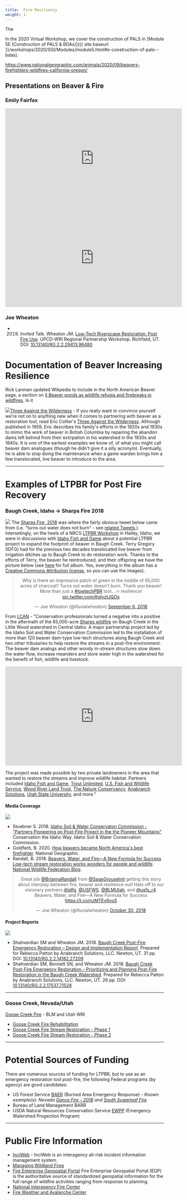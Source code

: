 ```yaml
---
title:  Fire Resiliency
weight: 1
---
```


The 

In the 2020 Virtual Workshop, we cover the construction of PALS in [Module 5E (Construction of PALS & BDAs)]({{ site.baseurl }}/workshops/2020/SGI/Modules/module5.html#e-construction-of-pals--bdas).

https://www.nationalgeographic.com/animals/2020/09/beavers-firefighters-wildfires-california-oregon/

## Presentations on Beaver & Fire


### Emily Fairfax

<div class="responsive-embed">
<iframe width="560" height="315" src="https://www.youtube.com/embed/39CWo2Qk7TM" frameborder="0" allow="accelerometer; autoplay; clipboard-write; encrypted-media; gyroscope; picture-in-picture" allowfullscreen></iframe>
</div>

<div class="responsive-embed">
<iframe width="560" height="315" src="https://www.youtube.com/embed/IAM94B73bzE" frameborder="0" allow="accelerometer; autoplay; clipboard-write; encrypted-media; gyroscope; picture-in-picture" allowfullscreen></iframe>
</div>

### Joe Wheaton


- 2019. Invited Talk. Wheaton JM. [Low-Tech Riverscape Restoration: Post Fire Use]((http://dx.doi.org/10.13140/RG.2.2.29413.96480)). UPCD-WRI Regional Partnership Workshop. Richfield, UT. DOI: [10.13140/RG.2.2.29413.96480](http://dx.doi.org/10.13140/RG.2.2.29413.96480)

# Documentation of Beaver Increasing Resilience
Rick Lanman updated Wikpedia to include in the North American Beaver page, a section on [§ Beaver ponds as wildlife refugia and firebreaks in wildfires](https://en.wikipedia.org/wiki/North_American_beaver#Beaver_ponds_as_wildlife_refugia_and_firebreaks_in_wildfires).  In it 

<a target="blank" href="https://www.amazon.com/Three-Against-Wilderness-Classics-West/dp/1894898540"><img class="float-right" src="{{ site.baseurl }}/assets/images/covers/3Against.jpb"></a>[Three Against the Wilderness](https://www.amazon.com/Three-Against-Wilderness-Classics-West/dp/1894898540) - ​If you really want to convince yourself we're not on to anything new when it comes to partnering with beaver as a restoration tool, read Eric Collier's [Three Against the Wilderness](https://www.amazon.com/Three-Against-Wilderness-Classics-West/dp/1894898540).  Although published in 1959, Eric describes his family's efforts in the 1920s and 1930s to mimic the work of beaver in British Columbia by repairing the abandon dams left behind from their extirpation in his watershed in the 1830s and 1840s. It is one of the earliest examples we know of, of what you might call beaver dam analogues (though he didn't give it a silly acronym).  Eventually, he is able to stop doing the maintenance when a game warden brings him a few translocated, live beaver to introduce to the area.

---
# Examples of LTPBR for Post Fire Recovery

### Baugh Creek, Idaho → Sharps Fire 2018
<a target="blank" href="https://photos.app.goo.gl/ABigjKsC6SyBaaC48"><img class="float-right" src="{{ site.baseurl }}/assets/images/covers/BaughCreekAlbum.png"></a>
The [Sharps Fire, 2018](https://www.fireweatheravalanche.org/wildfire/incident/50947/idaho/sharps-fire) was where the fairly obvious tweet below came from (i.e. "turns out water does not burn" - see [related Tweets <i class="fa fa-twitter" aria-hidden="true"></i>
](https://twitter.com/i/events/1071556544725082112)). Intersetingly, on the heels of a NRCS [LTPBR Workshop](http://beaver.joewheaton.org/nrcs---idaho.html) in Hailey, Idaho, we were in discussions with [Idaho Fish and Game](https://idfg.idaho.gov/) about a potential LTPBR project to expand the footprint of beaver in Baugh Creek. Terry Gregory (IDFG) had for the previous two decades translocated live beaver from irrigation ditches up to Baugh Creek to do restoration work. Thanks to the efforts of Terry, the beaver he reintroduced, and their offspring we have the picture below (see [here](https://photos.app.goo.gl/ABigjKsC6SyBaaC48) for full album. Yes, everything in the album has a [Creative Commons Attribution license](https://creativecommons.org/licenses/by/4.0/), so you can use the images).

<div align="center">
<blockquote class="twitter-tweet"><p lang="en" dir="ltr">Why is there an impressive patch of green in the middle of 65,000 acres of charcoal? Turns out water doesn&#39;t burn. Thank you beaver! More than just a <a href="https://twitter.com/hashtag/lowtechPBR?src=hash&amp;ref_src=twsrc%5Etfw">#lowtechPBR</a> tool... 🔥 resilience! <a href="https://t.co/thdyztJQOs">pic.twitter.com/thdyztJQOs</a></p>&mdash; Joe Wheaton (@fluvialwheaton) <a href="https://twitter.com/fluvialwheaton/status/1037564152380682240?ref_src=twsrc%5Etfw">September 6, 2018</a></blockquote> <script async src="https://platform.twitter.com/widgets.js" charset="utf-8"></script>
</div>

From [LCAN](https://www.idaholandcan.org/success/Restoring-streams-postfire-with-lowtech-structures-in-Idaho/3592/) - "Conservation professionals turned a negative into a positive in the aftermath of the 65,000-acre [Sharps wildfire]((https://www.fireweatheravalanche.org/wildfire/incident/50947/idaho/sharps-fire)) on Baugh Creek in the Little Wood watershed in Central Idaho. A major partnership project led by the Idaho Soil and Water Conservation Commission led to the installation of more than 120 beaver dam-type low-tech structures along Baugh Creek and two other tributaries to help restore the streams in a post-fire environment. The beaver dam analogs and other woody in-stream structures slow down the water flow, increase meanders and store water high in the watershed for the benefit of fish, wildlife and livestock.

<div class="responsive-embed">
<iframe width="560" height="315" src="https://www.youtube.com/embed/fjS9-bhAfiQ" frameborder="0" allow="accelerometer; autoplay; clipboard-write; encrypted-media; gyroscope; picture-in-picture" allowfullscreen></iframe>
</div>

The project was made possible by two private landowners in the area that wanted to restore the streams and improve wildlife habitat. Partners included [Idaho Fish and Game](https://idfg.idaho.gov/), [Trout Unlimited](https://www.tu.org/), [U.S. Fish and Wildlife Service](), [Wood River Land Trust](https://woodriverlandtrust.org/), [The Nature Conservancy](https://www.nature.org/ourinitiatives/regions/northamerica/unitedstates/idaho/placesweprotect/rock-creek-ranch.xml), [Anabranch Solutions](http://anabranchsolutions.com), [Utah State University](http://etal.joewheaton.org), and more."

#### Media Coverage

<a target="blank" href="https://swc.idaho.gov/wp-content/uploads/sites/78/2019/08/final-2018_12-december-2018-newsletter.pdf"><img class="float-right" src="{{ site.baseurl }}/assets/images/covers/ISWCC_Pioneer.png"></a>
- Stuebner S. 2018. [Idaho Soil & Water Conservaton Commission - "Partners Pioneering on Post-Fire Project in the the Pioneer Mountains"](https://swc.idaho.gov/wp-content/uploads/sites/78/2019/08/final-2018_12-december-2018-newsletter.pdf) Conservation the Idaho Way. Idaho Soil & Water Conservation Commission.
- Goldfarb, B. 2020. [How beavers became North America's best firefighter](https://www.nationalgeographic.com/animals/2020/09/beavers-firefighters-wildfires-california-oregon/). National Geographic.
- Randall, B. 2018. [Beavers, Water, and Fire—A New Formula for Success
Low-tech stream restoration works wonders for people and wildlife](https://blog.nwf.org/2018/10/beavers-water-and-fire-a-new-formula-for-success/). [National Wildlife Federation Blog](https://blog.nwf.org/). 

<div align="center">
<blockquote class="twitter-tweet" data-theme="dark"><p lang="en" dir="ltr">Great job <a href="https://twitter.com/BriannaRandall?ref_src=twsrc%5Etfw">@BriannaRandall</a> from <a href="https://twitter.com/SageGrouseInit?ref_src=twsrc%5Etfw">@SageGrouseInit</a> getting this story about interplay between fire, beaver and resilience out! Hats off to our visionary partners <a href="https://twitter.com/idfg?ref_src=twsrc%5Etfw">@idfg</a>, <a href="https://twitter.com/USFWS?ref_src=twsrc%5Etfw">@USFWS</a>, <a href="https://twitter.com/BLMUtah?ref_src=twsrc%5Etfw">@BLMUtah</a>, and <a href="https://twitter.com/usfs_r4?ref_src=twsrc%5Etfw">@usfs_r4</a>.<br>Beavers, Water, and Fire—A New Formula for Success <a href="https://t.co/nzMTEv6ou5">https://t.co/nzMTEv6ou5</a></p>&mdash; Joe Wheaton (@fluvialwheaton) <a href="https://twitter.com/fluvialwheaton/status/1057316793956544512?ref_src=twsrc%5Etfw">October 30, 2018</a></blockquote> <script async src="https://platform.twitter.com/widgets.js" charset="utf-8"></script>
</div>

#### Project Reports
<a target="blank" href="http://dx.doi.org/10.13140/RG.2.2.14182.27209"><img class="float-right" src="{{ site.baseurl }}/assets/images/covers/AS_Baugh_Plan.png"></a>
-  Shahverdian SM and Wheaton JM. 2018.  [Baugh Creek Post-Fire Emergency Restoration – Design and Implementation Report](https://www.researchgate.net/publication/331825048_Baugh_Creek_Post-Fire_Emergency_Restoration_-_Design_and_Implementation_Report?_sg=gp8KtJu3V0etyCcH4YsdrbT0jHqZcxXm3AnlciJkWCXkyKixIURfgY_08fE371xA_vZlN7U6CECBpufK5KbNfgEUfShGbObhUIICFqMi.HdAaS_7BqfspZ_4p53L3qVkj2cye42fAqo3FoiEqEXGVVKaK_xLcy7JlAsidlfspvTlY_XjvnnxtdoY6RkBJGw). Prepared for Rebecca Patton by Anabranch Solutions, LLC. Newton, UT. 31 pp. DOI: [10.13140/RG.2.2.14182.27209](http://dx.doi.org/10.13140/RG.2.2.14182.27209)
- Shahverdian SM, Bennett SN, and Wheaton JM. 2018.  [Baugh Creek Post-Fire Emergency Restoration – Prioritizing and Planning Post-Fire Restoration in the Baugh Creek Watershed](https://www.researchgate.net/publication/331824980_Baugh_Creek_Post-Fire_Emergency_Restoration_-_Prioritizing_and_Planning_Post-Fire_Restoration_in_the_Baugh_Creek_Watershed). Prepared for Rebecca Patton by Anabranch Solutions, LLC. Newton, UT. 26 pp. DOI: [10.13140/RG.2.2.17537.71528](http://dx.doi.org/10.13140/RG.2.2.17537.71528)

-----
### Goose Creek, Nevada/Utah
[Goose Creek Fire](https://www.fireweatheravalanche.org/wildfire/incident/50094/nevada/goose-creek-fire) - BLM and Utah WRI
- [Goose Creek Fire Rehabilitation](https://wri.utah.gov/wri/project/finance.html?id=4758)
- [Goose Creek Fire Stream Restoration - Phase 1](https://wri.utah.gov/wri/project/title.html?id=4876)
-  [Goose Creek Fire Stream Restoration - Phase 2](https://wri.utah.gov/wri/project/title.html?id=5301)

----
# Potential Sources of Funding

There are numerous sources of funding for LTPBR, but to use as an emergency restoration tool post-fire, the following Federal programs (by agency) are good candidates:
- US Forest Service [BAER](https://www.fs.fed.us/naturalresources/watershed/burnedareas.shtml) (Burned Area Emergency Response) - *Known example(s): Nevada [Gance Fire - 2018](https://www.fireweatheravalanche.org/wildfire/incident/58652/nevada/gance-fire) and [South Sugarloaf Fire](https://www.fireweatheravalanche.org/wildfire/incident/55293/nevada/south-sugarloaf-fire)*
- Bureau of Land Management BARR
- USDA Natural Resources Conservation Service [EWPP](https://www.nrcs.usda.gov/wps/portal/nrcs/main/national/programs/landscape/ewpp/) (Emergency Watershed Progection Program)

----
# Public Fire Information 
- [InciWeb](http://inciweb.nwcg.gov/) - InciWeb is an interagency all-risk incident information management system.
- [Managing Wildland Fires](https://www.fs.usda.gov/managing-land/fire)
- [Fire Enterprise Geospatial Portal](https://egp.nwcg.gov/egp/) Fire Enterprise Geospatial Portal (EGP) is the authoritative source of standardized geospatial information for the full range of wildfire activities ranging from response to planning.
-  [National Interagency Fire Center](https://www.nifc.gov/)
-  [Fire Weather and Avalanche Center](https://www.fireweatheravalanche.org/fire/)